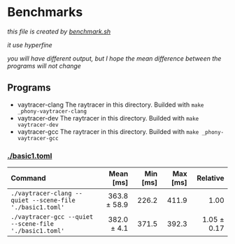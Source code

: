 # Benchmarks

*this file is created by [benchmark.sh](./benchmark.sh)*

*it use hyperfine*

*you will have different output, but I hope the mean difference between the programs will not change*

## Programs

- vaytracer-clang
  The raytracer in this directory. Builded with `make _phony-vaytracer-clang`
- vaytracer-dev
  The raytracer in this directory. Builded with `make vaytracer-dev`
- vaytracer-gcc
  The raytracer in this directory. Builded with `make _phony-vaytracer-gcc`

### [./basic1.toml](./basic1.toml)

| Command | Mean [ms] | Min [ms] | Max [ms] | Relative |
|:---|---:|---:|---:|---:|
| `./vaytracer-clang --quiet --scene-file './basic1.toml'` | 363.8 ± 58.9 | 226.2 | 411.9 | 1.00 |
| `./vaytracer-gcc --quiet --scene-file './basic1.toml'` | 382.0 ± 4.1 | 371.5 | 392.3 | 1.05 ± 0.17 |
